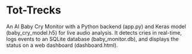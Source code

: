 # Tot-Trecks
An AI Baby Cry Monitor with a Python backend (app.py) and Keras model (baby_cry_model.h5) for live audio analysis. It detects cries in real-time, logs events to an SQLite database (baby_monitor.db), and displays the status on a web dashboard (dashboard.html).
